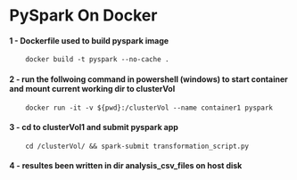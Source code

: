 # PySpark On Docker

#### 1 - Dockerfile used to build pyspark image
        docker build -t pyspark --no-cache .

#### 2 - run the follwoing command in powershell (windows) to start container and mount current working dir to clusterVol
        docker run -it -v ${pwd}:/clusterVol --name container1 pyspark

#### 3 - cd to clusterVol1 and submit pyspark app
        cd /clusterVol/ && spark-submit transformation_script.py

#### 4 - resultes been written in dir analysis_csv_files on host disk
